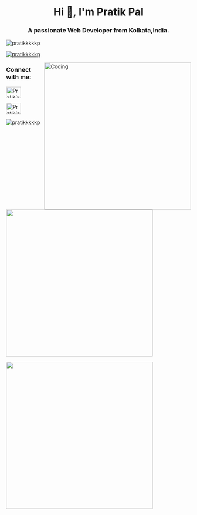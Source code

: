 <h1 align="center">Hi 👋, I'm Pratik Pal</h1>
<h3 align="center">A passionate Web Developer from Kolkata,India.</h3>

<p align="left"> <img src="https://komarev.com/ghpvc/?username=pratikkkkkp&label=Profile%20views&color=0e75b6&style=flat" alt="pratikkkkkp" /> </p>

<p align="left"> <a href="https://github.com/ryo-ma/github-profile-trophy"><img src="https://github-profile-trophy.vercel.app/?username=pratikkkkkp" alt="pratikkkkkp" /></a> </p>

<img align="right" alt="Coding" width="400" src="https://cdn.dribbble.com/users/1162077/screenshots/3848914/programmer.gif">

<h3 align="left">Connect with me:</h3>
<p align="left">
<a href="https://linkedin.com/in/pratik-pal-207441199" target="_blank" rel="nofollow"><img align="center" alt="Pratik's Linkdein"  src="https://cdn.jsdelivr.net/npm/simple-icons@v3/icons/linkedin.svg" height="30" width="40"/></a>

<a href="https://instagram.com/pratikkkkkp" target="_blank" rel="nofollow"><img align="center" alt="Pratik's Insta"  src="https://cdn.jsdelivr.net/npm/simple-icons@v3/icons/instagram.svg" height="30" width="40"/></a>
</p>

<p><img align="center" src="https://github-readme-stats.vercel.app/api/top-langs?username=pratikkkkkp&theme=dark&locale=en&layout=compact" alt="pratikkkkkp" /></p>


<p><img align = "center"><img src = "https://github-readme-stats.vercel.app/api?username=pratikkkkkp&show_icons=true&,prs&cache_seconds=86400&theme=dark" width = 400></p>

<p><img align="center"<img src = "https://github-readme-streak-stats.herokuapp.com?user=pratikkkkkp&theme=dark&" width = 400></p>







